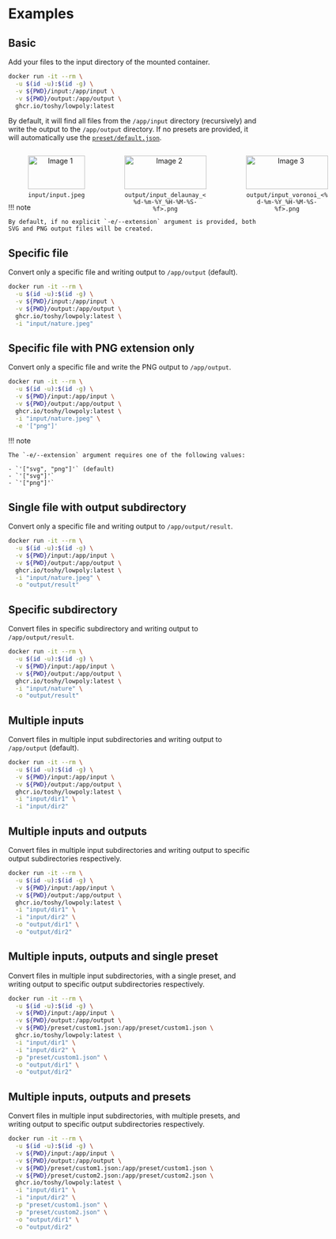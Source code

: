 # Examples

## Basic

Add your files to the input directory of the mounted container.

```sh
docker run -it --rm \
  -u $(id -u):$(id -g) \
  -v ${PWD}/input:/app/input \
  -v ${PWD}/output:/app/output \
  ghcr.io/toshy/lowpoly:latest
```

By default, it will find all files from the `/app/input` directory (recursively) and write the output to the `/app/output` directory. If
no presets are provided, it will automatically use the [`preset/default.json`](presets.md#default).

<div style="display: flex; justify-content: space-between;">
    <figure style="width: 33%; text-align: center;">
        <img src="/images/input.jpeg" alt="Image 1" style="width: 100%; height: auto;">
        <figcaption style="margin-top: 5px;"><code>input/input.jpeg</code></figcaption>
    </figure>
    <figure style="width: 33%; text-align: center;">
        <img src="/images/delaunay.png" alt="Image 2" style="width: 100%; height: auto;">
        <figcaption style="margin-top: 5px;"><code>output/input_delaunay_<%d-%m-%Y_%H-%M-%S-%f>.png</code></figcaption>
    </figure>
    <figure style="width: 33%; text-align: center;">
        <img src="/images/voronoi.png" alt="Image 3" style="width: 100%; height: auto;">
        <figcaption style="margin-top: 5px;"><code>output/input_voronoi_<%d-%m-%Y_%H-%M-%S-%f>.png</code></figcaption>
    </figure>
</div>

!!! note

    By default, if no explicit `-e/--extension` argument is provided, both SVG and PNG output files will be created.

## Specific file

Convert only a specific file and writing output to `/app/output` (default).

```sh
docker run -it --rm \
  -u $(id -u):$(id -g) \
  -v ${PWD}/input:/app/input \
  -v ${PWD}/output:/app/output \
  ghcr.io/toshy/lowpoly:latest \
  -i "input/nature.jpeg"
```

## Specific file with PNG extension only

Convert only a specific file and write the PNG output to `/app/output`.

```sh
docker run -it --rm \
  -u $(id -u):$(id -g) \
  -v ${PWD}/input:/app/input \
  -v ${PWD}/output:/app/output \
  ghcr.io/toshy/lowpoly:latest \
  -i "input/nature.jpeg" \
  -e '["png"]'
```

!!! note

    The `-e/--extension` argument requires one of the following values: 

    - `'["svg", "png"]'` (default)
    - `'["svg"]'`
    - `'["png"]'`


## Single file with output subdirectory

Convert only a specific file and writing output to `/app/output/result`.

```sh
docker run -it --rm \
  -u $(id -u):$(id -g) \
  -v ${PWD}/input:/app/input \
  -v ${PWD}/output:/app/output \
  ghcr.io/toshy/lowpoly:latest \
  -i "input/nature.jpeg" \
  -o "output/result"
```

## Specific subdirectory

Convert files in specific subdirectory and writing output to `/app/output/result`.

```sh
docker run -it --rm \
  -u $(id -u):$(id -g) \
  -v ${PWD}/input:/app/input \
  -v ${PWD}/output:/app/output \
  ghcr.io/toshy/lowpoly:latest \
  -i "input/nature" \
  -o "output/result"
```

## Multiple inputs

Convert files in multiple input subdirectories and writing output to `/app/output` (default).

```sh
docker run -it --rm \
  -u $(id -u):$(id -g) \
  -v ${PWD}/input:/app/input \
  -v ${PWD}/output:/app/output \
  ghcr.io/toshy/lowpoly:latest \
  -i "input/dir1" \
  -i "input/dir2"
```

## Multiple inputs and outputs

Convert files in multiple input subdirectories and writing output to specific output subdirectories respectively.

```sh
docker run -it --rm \
  -u $(id -u):$(id -g) \
  -v ${PWD}/input:/app/input \
  -v ${PWD}/output:/app/output \
  ghcr.io/toshy/lowpoly:latest \
  -i "input/dir1" \
  -i "input/dir2" \
  -o "output/dir1" \
  -o "output/dir2"
```

## Multiple inputs, outputs and single preset

Convert files in multiple input subdirectories, with a single preset, and writing output to specific output subdirectories respectively.

```sh
docker run -it --rm \
  -u $(id -u):$(id -g) \
  -v ${PWD}/input:/app/input \
  -v ${PWD}/output:/app/output \
  -v ${PWD}/preset/custom1.json:/app/preset/custom1.json \
  ghcr.io/toshy/lowpoly:latest \
  -i "input/dir1" \
  -i "input/dir2" \
  -p "preset/custom1.json" \
  -o "output/dir1" \
  -o "output/dir2"
```

## Multiple inputs, outputs and presets

Convert files in multiple input subdirectories, with multiple presets, and writing output to specific output subdirectories respectively.

```sh
docker run -it --rm \
  -u $(id -u):$(id -g) \
  -v ${PWD}/input:/app/input \
  -v ${PWD}/output:/app/output \
  -v ${PWD}/preset/custom1.json:/app/preset/custom1.json \
  -v ${PWD}/preset/custom2.json:/app/preset/custom2.json \
  ghcr.io/toshy/lowpoly:latest \
  -i "input/dir1" \
  -i "input/dir2" \
  -p "preset/custom1.json" \
  -p "preset/custom2.json" \
  -o "output/dir1" \
  -o "output/dir2"
```
